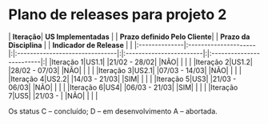 # Plano de releases para projeto 2 #

| **Iteração**| **US Implementadas** | | **Prazo definido Pelo Cliente**| | **Prazo da Disciplina** | | **Indicador de Release** | |
|:--------------|:---------------------|:|:-------------------------------|:|:------------------------|:|:-------------------------|:|
|Iteração 1|US1.1| |21/02 - 28/02| |NÃO| | | |
|Iteração 2|US1.2| |28/02 - 07/03| |NÃO| | | |
|Iteração 3|US2.1| |07/03 - 14/03| |NÃO| | | |
|Iteração 4|US2.2| |14/03 - 21/03| |SIM| | | |
|Iteração 5|US3| |21/03 - 06/03| |NÃO| | | |
|Iteração 6|US4| |06/03 - 21/03| |SIM| | | |
|Iteração 7|US5| |21/03 - | |NÃO| | | |

Os status C – concluído; D – em desenvolvimento A – abortada.